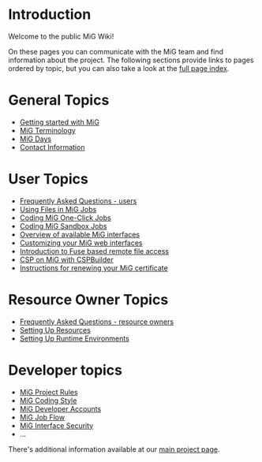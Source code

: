 # Introduction #

Welcome to the public MiG Wiki!

On these pages you can communicate with the MiG team and find information about the project.
The following sections provide links to pages ordered by topic, but you can also take a look at the [full page index](http://code.google.com/p/migrid/w/list).


# General Topics #
  * [Getting started with MiG](GettingStarted.md)
  * [MiG Terminology](MiGTerminology.md)
  * [MiG Days](MiGDays.md)
  * [Contact Information](ContactUs.md)

# User Topics #
  * [Frequently Asked Questions - users](UserFAQ.md)
  * [Using Files in MiG Jobs](UsingJobFiles.md)
  * [Coding MiG One-Click Jobs](MiGOneClickCoding.md)
  * [Coding MiG Sandbox Jobs](SandboxResourceCoding.md)
  * [Overview of available MiG interfaces](MiGInterfaces.md)
  * [Customizing your MiG web interfaces](CustomizeWebInterfaces.md)
  * [Introduction to Fuse based remote file access](MiGFSIntro.md)
  * [CSP on MiG with CSPBuilder](http://code.google.com/p/cspbuilder/wiki/MiGHowto)
  * [Instructions for renewing your MiG certificate](RenewCertificate.md)

# Resource Owner Topics #
  * [Frequently Asked Questions - resource owners](ResourceOwnerFAQ.md)
  * [Setting Up Resources](SimpleLocalResource.md)
  * [Setting Up Runtime Environments](SettingUpRuntimeEnvironments.md)

# Developer topics #
  * [MiG Project Rules](MiGRules.md)
  * [MiG Coding Style](MiGCodingStyle.md)
  * [MiG Developer Accounts](MiGDeveloperAccounts.md)
  * [MiG Job Flow](MiGJobFlow.md)
  * [MiG Interface Security](MiGInterfaceSecurity.md)
  * ...


There's additional information available at our [main project page](http://www.migrid.org).